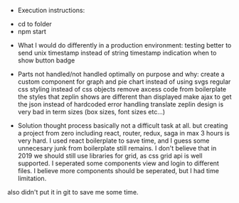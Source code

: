 

* Execution instructions:
- cd to folder
- npm start

* What I would do differently in a production environment:
testing
better to send unix timestamp instead of string timestamp
indication when to show button badge

* Parts not handled/not handled optimally on purpose and why:
create a custom component for graph and pie chart instead of using svgs
regular css styling instead of css objects
remove axcess code from boilerplate
the styles that zeplin shows are different than displayed
make ajax to get the json instead of hardcoded
error handling
translate
zeplin design is very bad in term sizes (box sizes, font sizes etc...)

* Solution thought process
basically not a difficult task at all.
but creating a project from zero including react, router, redux, saga in max 3 hours
is very hard.
I used react boilerplate to save time, and I guess some unnecesary junk from boilerplate still remains.
I don't believe that in 2019 we should still use libraries for grid, as css grid api is well supported.
I seperated some components view and login to different files. I believe more components should be seperated,
but I had time limitation.

also didn't put it in git to save me some time.